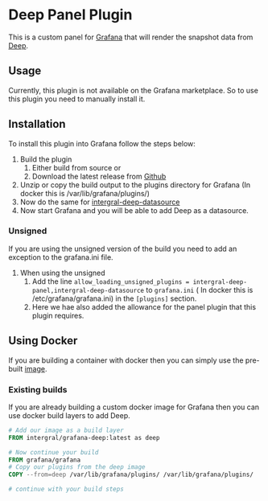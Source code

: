 # Deep Panel Plugin

This is a custom panel for [Grafana](https://grafana.com) that will render the snapshot data
from [Deep](https://github.com/intergral/deep).

## Usage

Currently, this plugin is not available on the Grafana marketplace. So to use this plugin you need to manually install
it.

## Installation

To install this plugin into Grafana follow the steps below:

1. Build the plugin
    1. Either build from source or
    2. Download the latest release from [Github](https://github.com/intergral/grafana-deep-panel/releases)
2. Unzip or copy the build output to the plugins directory for Grafana (In docker this is /var/lib/grafana/plugins/)
3. Now do the same for [intergral-deep-datasource](https://github.com/intergral/grafana-deep-datasource)
4. Now start Grafana and you will be able to add Deep as a datasource.

### Unsigned

If you are using the unsigned version of the build you need to add an exception to the grafana.ini file.

1. When using the unsigned
    1. Add the line `allow_loading_unsigned_plugins = intergral-deep-panel,intergral-deep-datasource` to `grafana.ini` (
       In docker this is /etc/grafana/grafana.ini) in the `[plugins]` section.
    2. Here we hae also added the allowance for the panel plugin that this plugin requires.

## Using Docker

If you are building a container with docker then you can simply use the pre-built [image](https://hub.docker.com/r/intergral/grafana-deep).

### Existing builds

If you are already building a custom docker image for Grafana then you can use docker build layers to add Deep.

```dockerfile
# Add our image as a build layer
FROM intergral/grafana-deep:latest as deep

# Now continue your build
FROM grafana/grafana
# Copy our plugins from the deep image
COPY --from=deep /var/lib/grafana/plugins/ /var/lib/grafana/plugins/

# continue with your build steps
```
